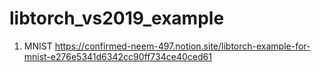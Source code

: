 # libtorch_vs2019_example

1. MNIST
    https://confirmed-neem-497.notion.site/libtorch-example-for-mnist-e276e5341d6342cc90ff734ce40ced61
